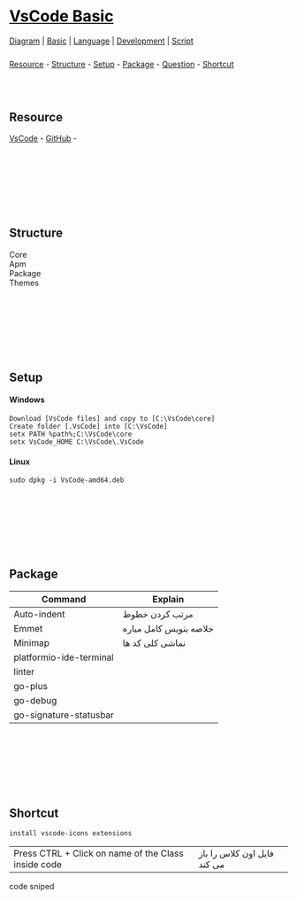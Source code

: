 <style>
.md0{margin-top: 150px;}
.md1{margin-top: 75px;}
.md2{margin-top: 50px;}
.md3{margin-top: 25px;}
.md4{margin-top: 5px;}
.tbl1 td#header{background-color: D1ECCF}
.tbl1 tr#header{background-color: D1ECCF}
.red{color:#E74C3C}
.blue{color:#3498DB}
.green{color:##28B463}
</style>


# [<span style="color:black;">VsCode Basic</span>](file:./VsCode.md)
[Diagram](VsCode-Diagram.md) | 
[Basic](VsCode-Basic.md) | 
[Language](VsCode-Language.md) | 
[Development](VsCode-Development.md) | 
[Script](VsCode-Script.md)


<div class="md3"></div>
<a href="#resource">Resource</a> - 
<a href="#structure">Structure</a> - 
<a href="#setup">Setup</a> - 
<a href="#package">Package</a> -
<a href="#question">Question</a> - 
<a href="#shortcut">Shortcut</a>






<div class="md1"></div>

## Resource
<a href="https://VsCode.io/" target="_blank">VsCode</a> - 
<a href="https://github.com/VsCode" target="_blank">GitHub</a> - 





<div class="md0"></div>

## Structure
Core <br>
Apm <br>
Package <br>
Themes






<div class="md0"></div>

## Setup

#### Windows

	Download [VsCode files] and copy to [C:\VsCode\core]
	Create folder [.VsCode] into [C:\VsCode]
	setx PATH %path%;C:\VsCode\core
	setx VsCode_HOME C:\VsCode\.VsCode

#### Linux
	sudo dpkg -i VsCode-amd64.deb








<div class="md0"></div>

## Package

| Command | Explain |
| ------ | ------ |
| Auto-indent | <span align="right" dir="rtl"> مرتب کردن خطوط <span>  |
| Emmet | <span align="right" dir="rtl"> خلاصه بنویس کامل میاره <span>  |
| Minimap | <span align="right" dir="rtl"> نماشی کلی کد ها <span>  |
| platformio-ide-terminal | <span align="right" dir="rtl">  <span>  |
| linter | <span align="right" dir="rtl">  <span>  |
| go-plus | <span align="right" dir="rtl">  <span>  |
| go-debug | <span align="right" dir="rtl">  <span>  |
| go-signature-statusbar | <span align="right" dir="rtl">  <span>  |



<div class="md0"></div>

## Shortcut

	install vscode-icons extensions
<table><tbody>
<tr>
<td rowspan="1">Press CTRL + Click on name of the Class inside code</td>
<td rowspan="1">فایل اون کلاس را باز می کند</td>
</tr>
</tbody></table>




code sniped